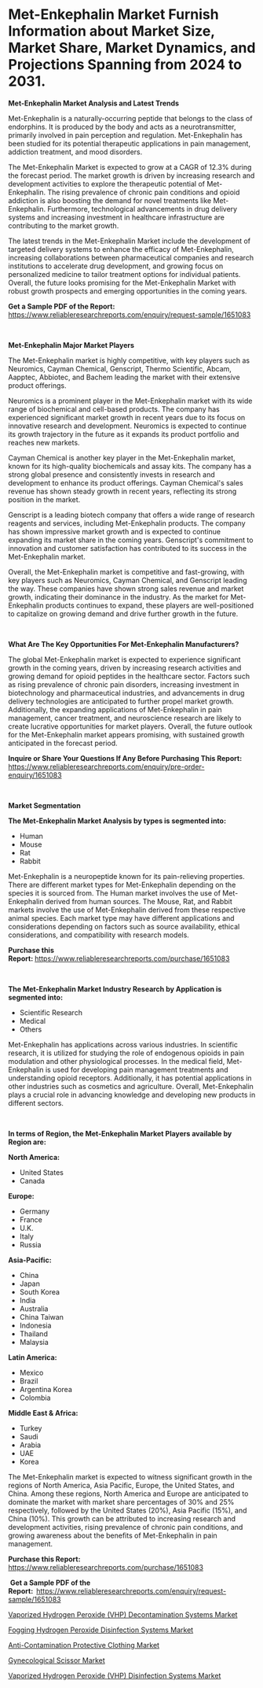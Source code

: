 <p><h1>Met-Enkephalin Market Furnish Information about Market Size, Market Share, Market Dynamics, and Projections Spanning from 2024 to 2031.</h1></p><p><strong>Met-Enkephalin Market Analysis and Latest Trends</strong></p>
<p><p>Met-Enkephalin is a naturally-occurring peptide that belongs to the class of endorphins. It is produced by the body and acts as a neurotransmitter, primarily involved in pain perception and regulation. Met-Enkephalin has been studied for its potential therapeutic applications in pain management, addiction treatment, and mood disorders.</p><p>The Met-Enkephalin Market is expected to grow at a CAGR of 12.3% during the forecast period. The market growth is driven by increasing research and development activities to explore the therapeutic potential of Met-Enkephalin. The rising prevalence of chronic pain conditions and opioid addiction is also boosting the demand for novel treatments like Met-Enkephalin. Furthermore, technological advancements in drug delivery systems and increasing investment in healthcare infrastructure are contributing to the market growth.</p><p>The latest trends in the Met-Enkephalin Market include the development of targeted delivery systems to enhance the efficacy of Met-Enkephalin, increasing collaborations between pharmaceutical companies and research institutions to accelerate drug development, and growing focus on personalized medicine to tailor treatment options for individual patients. Overall, the future looks promising for the Met-Enkephalin Market with robust growth prospects and emerging opportunities in the coming years.</p></p>
<p><strong>Get a Sample PDF of the Report:&nbsp;</strong> <a href="https://www.reliableresearchreports.com/enquiry/request-sample/1651083">https://www.reliableresearchreports.com/enquiry/request-sample/1651083</a></p>
<p>&nbsp;</p>
<p><strong>Met-Enkephalin Major Market Players</strong></p>
<p><p>The Met-Enkephalin market is highly competitive, with key players such as Neuromics, Cayman Chemical, Genscript, Thermo Scientific, Abcam, Aapptec, Abbiotec, and Bachem leading the market with their extensive product offerings. </p><p>Neuromics is a prominent player in the Met-Enkephalin market with its wide range of biochemical and cell-based products. The company has experienced significant market growth in recent years due to its focus on innovative research and development. Neuromics is expected to continue its growth trajectory in the future as it expands its product portfolio and reaches new markets.</p><p>Cayman Chemical is another key player in the Met-Enkephalin market, known for its high-quality biochemicals and assay kits. The company has a strong global presence and consistently invests in research and development to enhance its product offerings. Cayman Chemical's sales revenue has shown steady growth in recent years, reflecting its strong position in the market.</p><p>Genscript is a leading biotech company that offers a wide range of research reagents and services, including Met-Enkephalin products. The company has shown impressive market growth and is expected to continue expanding its market share in the coming years. Genscript's commitment to innovation and customer satisfaction has contributed to its success in the Met-Enkephalin market.</p><p>Overall, the Met-Enkephalin market is competitive and fast-growing, with key players such as Neuromics, Cayman Chemical, and Genscript leading the way. These companies have shown strong sales revenue and market growth, indicating their dominance in the industry. As the market for Met-Enkephalin products continues to expand, these players are well-positioned to capitalize on growing demand and drive further growth in the future.</p></p>
<p>&nbsp;</p>
<p><strong>What Are The Key Opportunities For Met-Enkephalin Manufacturers?</strong></p>
<p><p>The global Met-Enkephalin market is expected to experience significant growth in the coming years, driven by increasing research activities and growing demand for opioid peptides in the healthcare sector. Factors such as rising prevalence of chronic pain disorders, increasing investment in biotechnology and pharmaceutical industries, and advancements in drug delivery technologies are anticipated to further propel market growth. Additionally, the expanding applications of Met-Enkephalin in pain management, cancer treatment, and neuroscience research are likely to create lucrative opportunities for market players. Overall, the future outlook for the Met-Enkephalin market appears promising, with sustained growth anticipated in the forecast period.</p></p>
<p><strong>Inquire or Share Your Questions If Any Before Purchasing This Report:</strong> <a href="https://www.reliableresearchreports.com/enquiry/pre-order-enquiry/1651083">https://www.reliableresearchreports.com/enquiry/pre-order-enquiry/1651083</a></p>
<p>&nbsp;</p>
<p><strong>Market Segmentation</strong></p>
<p><strong>The Met-Enkephalin Market Analysis by types is segmented into:</strong></p>
<p><ul><li>Human</li><li>Mouse</li><li>Rat</li><li>Rabbit</li></ul></p>
<p><p>Met-Enkephalin is a neuropeptide known for its pain-relieving properties. There are different market types for Met-Enkephalin depending on the species it is sourced from. The Human market involves the use of Met-Enkephalin derived from human sources. The Mouse, Rat, and Rabbit markets involve the use of Met-Enkephalin derived from these respective animal species. Each market type may have different applications and considerations depending on factors such as source availability, ethical considerations, and compatibility with research models.</p></p>
<p><strong>Purchase this Report:&nbsp;</strong><a href="https://www.reliableresearchreports.com/purchase/1651083">https://www.reliableresearchreports.com/purchase/1651083</a></p>
<p>&nbsp;</p>
<p><strong>The Met-Enkephalin Market Industry Research by Application is segmented into:</strong></p>
<p><ul><li>Scientific Research</li><li>Medical</li><li>Others</li></ul></p>
<p><p>Met-Enkephalin has applications across various industries. In scientific research, it is utilized for studying the role of endogenous opioids in pain modulation and other physiological processes. In the medical field, Met-Enkephalin is used for developing pain management treatments and understanding opioid receptors. Additionally, it has potential applications in other industries such as cosmetics and agriculture. Overall, Met-Enkephalin plays a crucial role in advancing knowledge and developing new products in different sectors.</p></p>
<p>&nbsp;</p>
<p><strong>In terms of Region, the Met-Enkephalin Market Players available by Region are:</strong></p>
<p>
    <p> <strong> North America: </strong>
        <ul>
            <li>United States</li>
            <li>Canada</li>
        </ul>
        </p> 
    <p> <strong> Europe: </strong>
        <ul>
            <li>Germany</li>
            <li>France</li>
            <li>U.K.</li>
            <li>Italy</li>
            <li>Russia</li>
        </ul>
        </p> 
    <p> <strong> Asia-Pacific: </strong>
        <ul>
            <li>China</li>
            <li>Japan</li>
            <li>South Korea</li>
            <li>India</li>
            <li>Australia</li>
            <li>China Taiwan</li>
            <li>Indonesia</li>
            <li>Thailand</li>
            <li>Malaysia</li>
        </ul>
        </p> 
    <p> <strong> Latin America: </strong>
        <ul>
            <li>Mexico</li>
            <li>Brazil</li>
            <li>Argentina Korea</li>
            <li>Colombia</li>
        </ul>
        </p> 
    <p> <strong> Middle East & Africa: </strong>
        <ul>
            <li>Turkey</li>
            <li>Saudi</li>
            <li>Arabia</li>
            <li>UAE</li>
            <li>Korea</li>
        </ul>
    </p>
    </p>
<p><p>The Met-Enkephalin market is expected to witness significant growth in the regions of North America, Asia Pacific, Europe, the United States, and China. Among these regions, North America and Europe are anticipated to dominate the market with market share percentages of 30% and 25% respectively, followed by the United States (20%), Asia Pacific (15%), and China (10%). This growth can be attributed to increasing research and development activities, rising prevalence of chronic pain conditions, and growing awareness about the benefits of Met-Enkephalin in pain management.</p></p>
<p><strong>Purchase this Report: </strong><a href="https://www.reliableresearchreports.com/purchase/1651083">https://www.reliableresearchreports.com/purchase/1651083</a></p>
<p>&nbsp;<strong>Get a Sample PDF of the Report:&nbsp;&nbsp;</strong><a href="https://www.reliableresearchreports.com/enquiry/request-sample/1651083">https://www.reliableresearchreports.com/enquiry/request-sample/1651083</a></p>
<p><strong></strong></p>
<p><p><a href="https://medium.com/p/6c280f5b2223/edit">Vaporized Hydrogen Peroxide (VHP) Decontamination Systems Market</a></p><p><a href="https://medium.com/p/62796478d195/edit">Fogging Hydrogen Peroxide Disinfection Systems Market</a></p><p><a href="https://github.com/jerrycopelandthomaswsqd8q/Market-Research-Report-List-1/blob/main/anti-contamination-protective-clothing-market.md">Anti-Contamination Protective Clothing Market</a></p><p><a href="https://github.com/brenzgnarento/Market-Research-Report-List-1/blob/main/gynecological-scissor-market.md">Gynecological Scissor Market</a></p><p><a href="https://medium.com/p/2fb991aec509/edit">Vaporized Hydrogen Peroxide (VHP) Disinfection Systems Market</a></p></p>